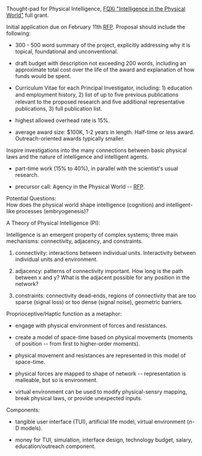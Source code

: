 Thought-pad for Physical Intelligence, [FQXi "Intelligence in the Physical World"](https://fqxi.org/grants/large/initial) full grant.  

Initial application due on February 11th [RFP](https://fqxi.org/data/documents/2018-Request-for-Proposals.pdf). Proposal should include the following:  

* 300 - 500 word summary of the project, explicitly addressing why it is topical, foundational and unconventional.  

* draft budget with description not exceeding 200 words, including an approximate total cost over the life of the award and explanation of how funds would be spent.  

* Curriculum Vitae for each Principal Investigator, including: 1) education and employment history, 2) list of up to ﬁve previous publications relevant to the proposed research and ﬁve additional representative publications, 3) full publication list.  

* highest allowed overhead rate is 15%.  

* average award size: $100K, 1-2 years in length. Half-time or less award. Outreach-oriented awards typically smaller.  

Inspire investigations into the many connections between basic physical laws and the nature of intelligence and intelligent agents.   

* part-time work (15% to 40%), in parallel with the scientist's usual research.  

* precursor call: Agency in the Physical World -- [RFP](https://fqxi.org/grants/large/awardees/list/2018).  

Potential Questions:  
How does the physical world shape intelligence (cognition) and intelligent-like processes (embryogenesis)? 


A Theory of Physical Intelligence (PI):  

Intelligence is an emergent property of complex systems; three main mechanisms: connectivity, adjacency, and constraints.  

1) connectivity: interactions between individual units. Interactivity between individual units and environment.  

2) adjacency: patterns of connectivity important. How long is the path between x and y? What is the adjacent possible for any position in the network?  

3) constraints: connectivity dead-ends, regions of connectivity that are too sparse (signal loss) or too dense (signal noise), geometric barriers.  

Proprioceptive/Haptic function as a metaphor:  

* engage with physical environment of forces and resistances.  

* create a model of space-time based on physical movements (moments of position -- from first to higher-order moments).  

* physical movement and resistances are represented in this model of space-time.  

* physical forces are mapped to shape of network -- representation is malleable, but so is environment.  

* virtual environment can be used to modify physical-sensry mapping, break physical laws, or provide unexpected inputs.  

Components:  

* tangible user interface (TUI), artificial life model, virtual environment (_n_-D models).  

* money for TUI, simulation, interface design, technology budget, salary, education/outreach component.   



